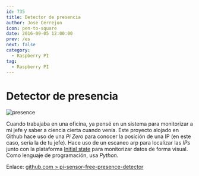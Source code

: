 ```yaml
---
id: 735
title: Detector de presencia
author: Jose Cerrejon
icon: pen-to-square
date: 2016-09-05 12:00:00
prev: /es
next: false
category:
  - Raspberry PI
tag:
  - Raspberry PI
---
```


# Detector de presencia

![presence](/images/2016/09/presence.png)

Cuando trabajaba en una oficina, ya pensé en un sistema para monitorizar a mi jefe y saber a ciencia cierta cuando venía. Este proyecto alojado en Github hace uso de una *Pi Zero* para conocer la posición de una IP (en este caso, sería la de tu jefe). Hace uso de un escaneo arp para localizar las *IPs* junto con la plataforma [Initial state](https://initialstate.com/) para monitorizar datos de forma visual. Como lenguaje de programación, usa *Python*.

Enlace: [github.com > pi-sensor-free-presence-detector](https://github.com/initialstate/pi-sensor-free-presence-detector/wiki)